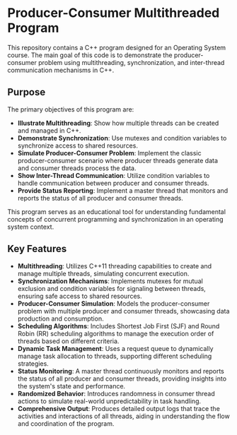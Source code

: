 # Producer-Consumer Multithreaded Program

This repository contains a C++ program designed for an Operating System course. The main goal of this code is to demonstrate the producer-consumer problem using multithreading, synchronization, and inter-thread communication mechanisms in C++.

## Purpose

The primary objectives of this program are:

- **Illustrate Multithreading**: Show how multiple threads can be created and managed in C++.
- **Demonstrate Synchronization**: Use mutexes and condition variables to synchronize access to shared resources.
- **Simulate Producer-Consumer Problem**: Implement the classic producer-consumer scenario where producer threads generate data and consumer threads process the data.
- **Show Inter-Thread Communication**: Utilize condition variables to handle communication between producer and consumer threads.
- **Provide Status Reporting**: Implement a master thread that monitors and reports the status of all producer and consumer threads.

This program serves as an educational tool for understanding fundamental concepts of concurrent programming and synchronization in an operating system context.

## Key Features

- **Multithreading**: Utilizes C++11 threading capabilities to create and manage multiple threads, simulating concurrent execution.
- **Synchronization Mechanisms**: Implements mutexes for mutual exclusion and condition variables for signaling between threads, ensuring safe access to shared resources.
- **Producer-Consumer Simulation**: Models the producer-consumer problem with multiple producer and consumer threads, showcasing data production and consumption.
- **Scheduling Algorithms**: Includes Shortest Job First (SJF) and Round Robin (RR) scheduling algorithms to manage the execution order of threads based on different criteria.
- **Dynamic Task Management**: Uses a request queue to dynamically manage task allocation to threads, supporting different scheduling strategies.
- **Status Monitoring**: A master thread continuously monitors and reports the status of all producer and consumer threads, providing insights into the system's state and performance.
- **Randomized Behavior**: Introduces randomness in consumer thread actions to simulate real-world unpredictability in task handling.
- **Comprehensive Output**: Produces detailed output logs that trace the activities and interactions of all threads, aiding in understanding the flow and coordination of the program.
